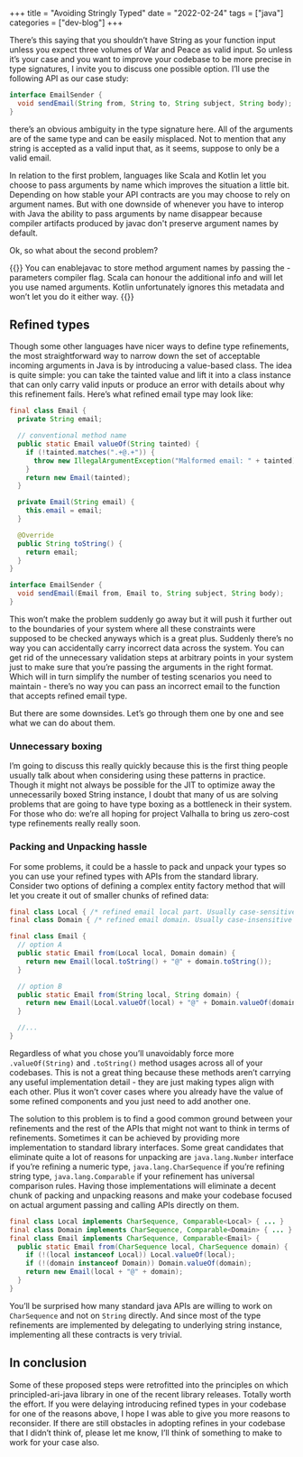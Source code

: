 +++
title = "Avoiding Stringly Typed"
date = "2022-02-24"
tags = ["java"]
categories = ["dev-blog"]
+++

There’s this saying that you shouldn’t have String as your function input unless you expect three volumes of War and Peace as valid input.
So unless it’s your case and you want to improve your codebase to be more precise in type signatures, I invite you to discuss one possible option. I’ll use the following API as our case study:

```java
interface EmailSender {
  void sendEmail(String from, String to, String subject, String body);
}
```

there’s an obvious ambiguity in the type signature here. All of the arguments are of the same type and can be easily misplaced.
Not to mention that any string is accepted as a valid input that, as it seems, suppose to only be a valid email.

In relation to the first problem, languages like Scala and Kotlin let you choose to pass arguments by name which improves the situation a little bit.
Depending on how stable your API contracts are you may choose to rely on argument names.
But with one downside of whenever you have to interop with Java the ability to pass arguments by name disappear because compiler artifacts produced by javac don't preserve argument names by default.

Ok, so what about the second problem?

{{<notice tip>}} You can enablejavac to store method argument names by passing the -parameters compiler flag. Scala can honour the additional info and will let you use named arguments. Kotlin unfortunately ignores this metadata and won’t let you do it either way. {{</notice>}}

## Refined types

Though some other languages have nicer ways to define type refinements, the most straightforward way to narrow down the set of acceptable incoming arguments in Java is by introducing a value-based class.
The idea is quite simple: you can take the tainted value and lift it into a class instance that can only carry valid inputs or produce an error with details about why this refinement fails. Here’s what refined email type may look like:

```java
final class Email {
  private String email;

  // conventional method name
  public static Email valueOf(String tainted) {
    if (!tainted.matches(".+@.+")) {
      throw new IllegalArgumentException("Malformed email: " + tainted);
    }
    return new Email(tainted);
  }

  private Email(String email) {
    this.email = email;
  }

  @Override
  public String toString() {
    return email;
  }
}

interface EmailSender {
  void sendEmail(Email from, Email to, String subject, String body);
}
```

This won’t make the problem suddenly go away but it will push it further out to the boundaries of your system where all these constraints were supposed to be checked anyways which is a great plus.
Suddenly there’s no way you can accidentally carry incorrect data across the system.
You can get rid of the unnecessary validation steps at arbitrary points in your system just to make sure that you’re passing the arguments in the right format.
Which will in turn simplify the number of testing scenarios you need to maintain - there’s no way you can pass an incorrect email to the function that accepts refined email type.

But there are some downsides. Let’s go through them one by one and see what we can do about them.

### Unnecessary boxing

I’m going to discuss this really quickly because this is the first thing people usually talk about when considering using these patterns in practice.
Though it might not always be possible for the JIT to optimize away the unnecessarily boxed String instance, I doubt that many of us are solving problems that are going to have type boxing as a bottleneck in their system.
For those who do: we’re all hoping for project Valhalla to bring us zero-cost type refinements really really soon.

### Packing and Unpacking hassle

For some problems, it could be a hassle to pack and unpack your types so you can use your refined types with APIs from the standard library. Consider two options of defining a complex entity factory method that will let you create it out of smaller chunks of refined data:

```java
final class Local { /* refined email local part. Usually case-sensitive */ }
final class Domain { /* refined email domain. Usually case-insensitive */ }

final class Email {
  // option A
  public static Email from(Local local, Domain domain) {
    return new Email(local.toString() + "@" + domain.toString());
  }

  // option B
  public static Email from(String local, String domain) {
    return new Email(Local.valueOf(local) + "@" + Domain.valueOf(domain));
  }

  //...
}
```

Regardless of what you chose you’ll unavoidably force more `.valueOf(String)` and `.toString()` method usages across all of your codebases.
This is not a great thing because these methods aren’t carrying any useful implementation detail - they are just making types align with each other.
Plus it won’t cover cases where you already have the value of some refined components and you just need to add another one.

The solution to this problem is to find a good common ground between your refinements and the rest of the APIs that might not want to think in terms of refinements.
Sometimes it can be achieved by providing more implementation to standard library interfaces.
Some great candidates that eliminate quite a lot of reasons for unpacking are `java.lang.Number` interface if you’re refining a numeric type, `java.lang.CharSequence` if you’re refining string type, `java.lang.Comparable` if your refinement has universal comparison rules.
Having those implementations will eliminate a decent chunk of packing and unpacking reasons and make your codebase focused on actual argument passing and calling APIs directly on them.

```java
final class Local implements CharSequence, Comparable<Local> { ... }
final class Domain implements CharSequence, Comparable<Domain> { ... }
final class Email implements CharSequence, Comparable<Email> {
  public static Email from(CharSequence local, CharSequence domain) {
    if (!(local instanceof Local)) Local.valueOf(local);
    if (!(domain instanceof Domain)) Domain.valueOf(domain);
    return new Email(local + "@" + domain);
  }
}
```

You’ll be surprised how many standard java APIs are willing to work on `CharSequence` and not on `String` directly. And since most of the type refinements are implemented by delegating to underlying string instance, implementing all these contracts is very trivial.

## In conclusion

Some of these proposed steps were retrofitted into the principles on which principled-ari-java library in one of the recent library releases. Totally worth the effort. If you were delaying introducing refined types in your codebase for one of the reasons above, I hope I was able to give you more reasons to reconsider. If there are still obstacles in adopting refines in your codebase that I didn’t think of, please let me know, I’ll think of something to make to work for your case also.